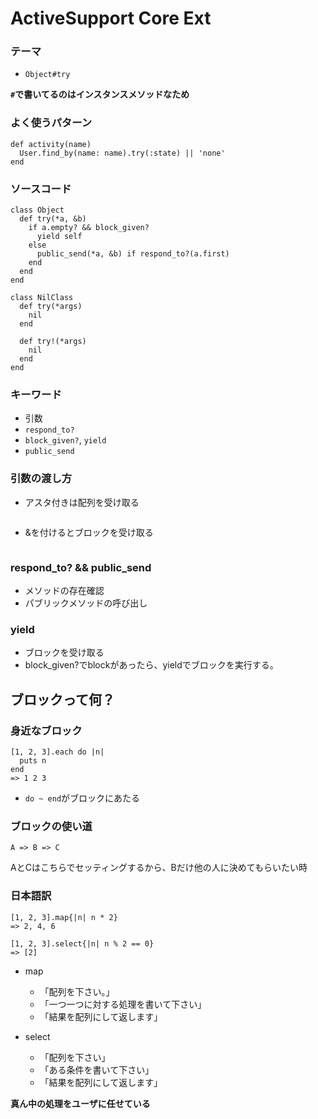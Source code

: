 ActiveSupport Core Ext
====


### テーマ

- ```Object#try```   
       
        
**`#`で書いてるのはインスタンスメソッドなため**

### よく使うパターン

```
def activity(name)
  User.find_by(name: name).try(:state) || 'none'
end
```

### ソースコード

```
class Object
  def try(*a, &b) 
    if a.empty? && block_given?
      yield self
    else
      public_send(*a, &b) if respond_to?(a.first)
    end 
  end 
end

class NilClass
  def try(*args)
    nil
  end

  def try!(*args)
    nil
  end
end
```

### キーワード

- 引数
- `respond_to?`
- `block_given?`, `yield`
- `public_send`

### 引数の渡し方

- アスタ付きは配列を受け取る

```

```

- &を付けるとブロックを受け取る

```

```

###  respond_to? && public_send

- メソッドの存在確認
- パブリックメソッドの呼び出し

### yield

- ブロックを受け取る
- block_given?でblockがあったら、yieldでブロックを実行する。


ブロックって何？
----

### 身近なブロック

```
[1, 2, 3].each do |n|
  puts n
end
=> 1 2 3 
```

- `do ~ end`がブロックにあたる

### ブロックの使い道

```
A => B => C
```

AとCはこちらでセッティングするから、Bだけ他の人に決めてもらいたい時

###  日本語訳

```
[1, 2, 3].map{|n| n * 2}
=> 2, 4, 6

[1, 2, 3].select{|n| n % 2 == 0}
=> [2]
```

- map
  - 「配列を下さい。」
  - 「一つ一つに対する処理を書いて下さい」
  - 「結果を配列にして返します」
  
- select
  - 「配列を下さい」 
  - 「ある条件を書いて下さい」
  - 「結果を配列にして返します」
  
**真ん中の処理をユーザに任せている**  

###  
